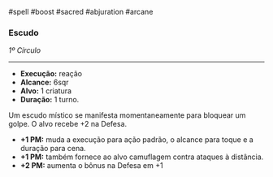 #spell #boost #sacred #abjuration #arcane

### Escudo

_1º Círculo_

---

- **Execução:** reação
- **Alcance:** 6sqr
- **Alvo:** 1 criatura
- **Duração:** 1 turno.

Um escudo místico se manifesta momentaneamente para bloquear um golpe. O alvo recebe +2 na Defesa.

- **+1 PM:** muda a execução para ação padrão, o alcance para toque e a duração para cena.
- **+1 PM:** também fornece ao alvo camuflagem contra ataques à distância.
- **+2 PM:** aumenta o bônus na Defesa em +1
